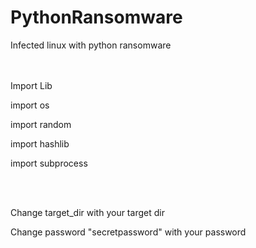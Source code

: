 # PythonRansomware
Infected linux with python ransomware
<br><br><br>
<p>Import Lib</p>
<p>import os</p>
<p>import random</p>
<p></p>import hashlib</p>
<p>import subprocess</p>
</br><br>
<p>Change target_dir with your target dir</p>
<p>Change password "secretpassword" with your password</p><br><br>
